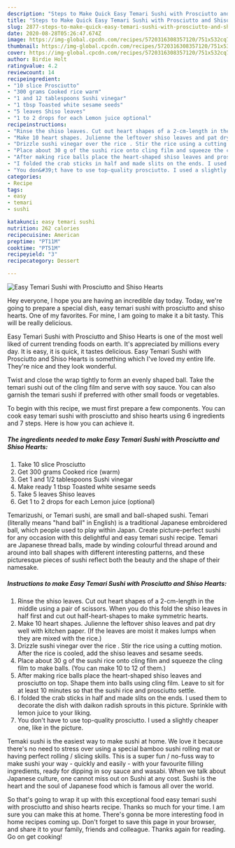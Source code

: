 ```yaml
---
description: "Steps to Make Quick Easy Temari Sushi with Prosciutto and Shiso Hearts"
title: "Steps to Make Quick Easy Temari Sushi with Prosciutto and Shiso Hearts"
slug: 2877-steps-to-make-quick-easy-temari-sushi-with-prosciutto-and-shiso-hearts
date: 2020-08-28T05:26:47.674Z
image: https://img-global.cpcdn.com/recipes/5720316308357120/751x532cq70/easy-temari-sushi-with-prosciutto-and-shiso-hearts-recipe-main-photo.jpg
thumbnail: https://img-global.cpcdn.com/recipes/5720316308357120/751x532cq70/easy-temari-sushi-with-prosciutto-and-shiso-hearts-recipe-main-photo.jpg
cover: https://img-global.cpcdn.com/recipes/5720316308357120/751x532cq70/easy-temari-sushi-with-prosciutto-and-shiso-hearts-recipe-main-photo.jpg
author: Birdie Holt
ratingvalue: 4.2
reviewcount: 14
recipeingredient:
- "10 slice Prosciutto"
- "300 grams Cooked rice warm"
- "1 and 12 tablespoons Sushi vinegar"
- "1 tbsp Toasted white sesame seeds"
- "5 leaves Shiso leaves"
- "1 to 2 drops for each Lemon juice optional"
recipeinstructions:
- "Rinse the shiso leaves. Cut out heart shapes of a 2-cm-length in the middle using a pair of scissors. When you do this fold the shiso leaves in half first and cut out half-heart-shapes to make symmetric hearts."
- "Make 10 heart shapes. Julienne the leftover shiso leaves and pat dry well with kitchen paper. (If the leaves are moist it makes lumps when they are mixed with the rice.)"
- "Drizzle sushi vinegar over the rice . Stir the rice using a cutting motion. After the rice is cooled, add the shiso leaves and sesame seeds."
- "Place about 30 g of the sushi rice onto cling film and squeeze the cling film to make balls. (You can make 10 to 12 of them.)"
- "After making rice balls place the heart-shaped shiso leaves and prosciutto on top. Shape them into balls using cling film. Leave to sit for at least 10 minutes so that the sushi rice and prosciutto settle."
- "I folded the crab sticks in half and made slits on the ends. I used them to decorate the dish with daikon radish sprouts in this picture. Sprinkle with lemon juice to your liking."
- "You don&#39;t have to use top-quality prosciutto. I used a slightly cheaper one, like in the picture."
categories:
- Recipe
tags:
- easy
- temari
- sushi

katakunci: easy temari sushi 
nutrition: 262 calories
recipecuisine: American
preptime: "PT11M"
cooktime: "PT51M"
recipeyield: "3"
recipecategory: Dessert

---
```



![Easy Temari Sushi with Prosciutto and Shiso Hearts](https://img-global.cpcdn.com/recipes/5720316308357120/751x532cq70/easy-temari-sushi-with-prosciutto-and-shiso-hearts-recipe-main-photo.jpg)

Hey everyone, I hope you are having an incredible day today. Today, we're going to prepare a special dish, easy temari sushi with prosciutto and shiso hearts. One of my favorites. For mine, I am going to make it a bit tasty. This will be really delicious.

Easy Temari Sushi with Prosciutto and Shiso Hearts is one of the most well liked of current trending foods on earth. It's appreciated by millions every day. It is easy, it is quick, it tastes delicious. Easy Temari Sushi with Prosciutto and Shiso Hearts is something which I've loved my entire life. They're nice and they look wonderful.

Twist and close the wrap tightly to form an evenly shaped ball. Take the temari sushi out of the cling film and serve with soy sauce. You can also garnish the temari sushi if preferred with other small foods or vegetables.


To begin with this recipe, we must first prepare a few components. You can cook easy temari sushi with prosciutto and shiso hearts using 6 ingredients and 7 steps. Here is how you can achieve it.

<!--inarticleads1-->

##### The ingredients needed to make Easy Temari Sushi with Prosciutto and Shiso Hearts:

1. Take 10 slice Prosciutto
1. Get 300 grams Cooked rice (warm)
1. Get 1 and 1/2 tablespoons Sushi vinegar
1. Make ready 1 tbsp Toasted white sesame seeds
1. Take 5 leaves Shiso leaves
1. Get 1 to 2 drops for each Lemon juice (optional)


Temarizushi, or Temari sushi, are small and ball-shaped sushi. Temari (literally means &#34;hand ball&#34; in English) is a traditional Japanese embroidered ball, which people used to play within Japan. Create picture-perfect sushi for any occasion with this delightful and easy temari sushi recipe. Temari are Japanese thread balls, made by winding colourful thread around and around into ball shapes with different interesting patterns, and these picturesque pieces of sushi reflect both the beauty and the shape of their namesake. 

<!--inarticleads2-->

##### Instructions to make Easy Temari Sushi with Prosciutto and Shiso Hearts:

1. Rinse the shiso leaves. Cut out heart shapes of a 2-cm-length in the middle using a pair of scissors. When you do this fold the shiso leaves in half first and cut out half-heart-shapes to make symmetric hearts.
1. Make 10 heart shapes. Julienne the leftover shiso leaves and pat dry well with kitchen paper. (If the leaves are moist it makes lumps when they are mixed with the rice.)
1. Drizzle sushi vinegar over the rice . Stir the rice using a cutting motion. After the rice is cooled, add the shiso leaves and sesame seeds.
1. Place about 30 g of the sushi rice onto cling film and squeeze the cling film to make balls. (You can make 10 to 12 of them.)
1. After making rice balls place the heart-shaped shiso leaves and prosciutto on top. Shape them into balls using cling film. Leave to sit for at least 10 minutes so that the sushi rice and prosciutto settle.
1. I folded the crab sticks in half and made slits on the ends. I used them to decorate the dish with daikon radish sprouts in this picture. Sprinkle with lemon juice to your liking.
1. You don&#39;t have to use top-quality prosciutto. I used a slightly cheaper one, like in the picture.


Temaki sushi is the easiest way to make sushi at home. We love it because there&#39;s no need to stress over using a special bamboo sushi rolling mat or having perfect rolling / slicing skills. This is a super fun / no-fuss way to make sushi your way - quickly and easily - with your favourite filling ingredients, ready for dipping in soy sauce and wasabi. When we talk about Japanese culture, one cannot miss out on Sushi at any cost. Sushi is the heart and the soul of Japanese food which is famous all over the world. 

So that's going to wrap it up with this exceptional food easy temari sushi with prosciutto and shiso hearts recipe. Thanks so much for your time. I am sure you can make this at home. There's gonna be more interesting food in home recipes coming up. Don't forget to save this page in your browser, and share it to your family, friends and colleague. Thanks again for reading. Go on get cooking!

